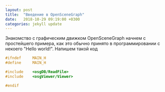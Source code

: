 ```yaml
---
layout: post
title:  "Введение в OpenSceneGraph"
date:   2018-10-29 09:19:00 +0300
categories: jekyll update
---
```


Знакомство с графическим движком OpenSceneGraph начнем с простейшего примера, как это обычно принято в программировании с некоего "Hello world!". Напишем такой код

```C
#ifndef		MAIN_H
#define		MAIN_H

#include	<osgDB/ReadFile>
#include	<osgViewer/Viewer>

#endif
```